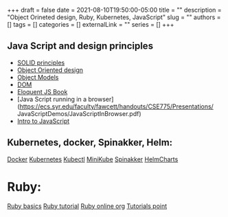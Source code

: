 +++ 
draft = false
date = 2021-08-10T19:50:00-05:00
title = ""
description = "Object Orineted design, Ruby, Kubernetes, JavaScript"
slug = ""
authors = []
tags = []
categories = []
externalLink = ""
series = []
+++

## Java Script and design principles 
* [SOLID principles](https://ecs.syr.edu/faculty/fawcett/handouts/webpages/BlogPrinciples.htm)
* [Object Oriented design](https://ecs.syr.edu/faculty/fawcett/handouts/webpages/BlogOOD.htm)
* [Object Models](https://ecs.syr.edu/faculty/fawcett/handouts/webpages/BlogObjectModels.htm)
* [DOM](https://developer.mozilla.org/en-US/docs/Web/API/Document_Object_Model/Introduction)
* [Eloquent JS Book](https://eloquentjavascript.net/)
* [Java Script running in a browser](https://ecs.syr.edu/faculty/fawcett/handouts/CSE775/Presentations/ JavaScriptDemos/JavaScriptInBrowser.pdf)
* [Intro to JavaScript](https://developer.mozilla.org/en-US/docs/Web/JavaScript/A_re-introduction_to_JavaScript)

## Kubernetes, docker, Spinakker, Helm: 
 
[Docker](https://docs.docker.com/get-started/)
[Kubernetes](https://kubernetes.io/docs/home/)
[Kubectl](https://kubernetes.io/docs/reference/kubectl/overview/)
[MiniKube](https://v1-18.docs.kubernetes.io/docs/tasks/tools/install-minikube/)
[Spinakker](https://spinnaker.io/docs/guides/tutorials/videos/)
[HelmCharts](https://helm.sh/)

# Ruby:
[Ruby basics](https://www.youtube.com/watch?v=Dji9ALCgfpM)
[Ruby tutorial](https://www.javatpoint.com/ruby-tutorial)
[Ruby online org](https://www.learnrubyonline.org/en/Welcome)
[Tutorials point](https://www.tutorialspoint.com/ruby/index.htm)
